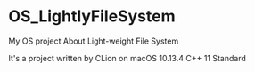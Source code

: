 # OS_LightlyFileSystem
My OS project About Light-weight File System

It's a project written by CLion on macOS 10.13.4
C++ 11 Standard
